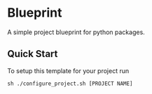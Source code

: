 # Blueprint

A simple project blueprint for python packages.

## Quick Start

To setup this template for your project run

```
sh ./configure_project.sh [PROJECT NAME]
```
